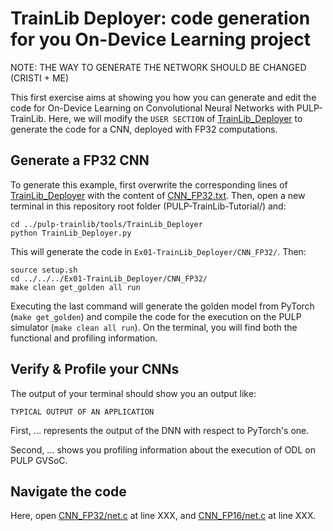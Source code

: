 # TrainLib Deployer: code generation for you On-Device Learning project

NOTE: THE WAY TO GENERATE THE NETWORK SHOULD BE CHANGED (CRISTI + ME)

This first exercise aims at showing you how you can generate and edit the code for On-Device Learning on Convolutional Neural Networks with PULP-TrainLib.
Here, we will modify the `USER SECTION` of [TrainLib_Deployer](../pulp-trainlib/tools/TrainLib_Deployer/TrainLib_Deployer.py) to generate the code for a CNN, deployed with FP32 computations.

## Generate a FP32 CNN

To generate this example, first overwrite the corresponding lines of [TrainLib_Deployer](../pulp-trainlib/tools/TrainLib_Deployer/TrainLib_Deployer.py) with the content of [CNN_FP32.txt](CNN_FP32.txt). Then, open a new terminal in this repository root folder (PULP-TrainLib-Tutorial/) and:

```
cd ../pulp-trainlib/tools/TrainLib_Deployer
python TrainLib_Deployer.py
```

This will generate the code in `Ex01-TrainLib_Deployer/CNN_FP32/`. Then:

```
source setup.sh
cd ../../../Ex01-TrainLib_Deployer/CNN_FP32/
make clean get_golden all run
```

Executing the last command will generate the golden model from PyTorch (`make get_golden`) and compile the code for the execution on the PULP simulator (`make clean all run`). On the terminal, you will find both the functional and profiling information.

## Verify & Profile your CNNs

The output of your terminal should show you an output like:

```
TYPICAL OUTPUT OF AN APPLICATION
```

First, ... represents the output of the DNN with respect to PyTorch's one.

Second, ... shows you profiling information about the execution of ODL on PULP GVSoC.



## Navigate the code 

Here, open [CNN_FP32/net.c](CNN_FP32/net.c) at line XXX, and [CNN_FP16/net.c](CNN_FP16/net.c) at line XXX. 